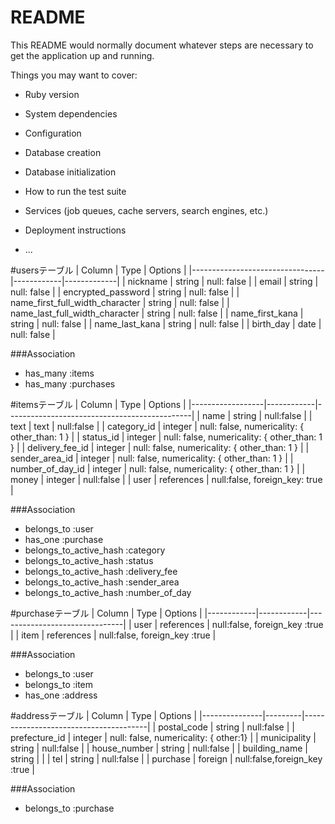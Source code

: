 # README

This README would normally document whatever steps are necessary to get the
application up and running.

Things you may want to cover:

* Ruby version

* System dependencies

* Configuration

* Database creation

* Database initialization

* How to run the test suite

* Services (job queues, cache servers, search engines, etc.)

* Deployment instructions

* ...

#usersテーブル
| Column                          |  Type      | Options     |
|---------------------------------|------------|-------------|
| nickname                        | string     | null: false |
| email                           | string     | null: false |
| encrypted_password              | string     | null: false |
| name_first_full_width_character | string     | null: false |
| name_last_full_width_character  | string     | null: false |
| name_first_kana                 | string     | null: false |
| name_last_kana                  | string     | null: false |
| birth_day                       | date       | null: false |

###Association
- has_many :items
- has_many :purchases

#itemsテーブル
| Column           |  Type      | Options                                      |
|------------------|------------|----------------------------------------------|
| name             | string     | null:false                                   |
| text             | text       | null:false                                   |
| category_id      | integer    | null: false, numericality: { other_than: 1 } |
| status_id        | integer    | null: false, numericality: { other_than: 1 } |
| delivery_fee_id  | integer    | null: false, numericality: { other_than: 1 } |
| sender_area_id   | integer    | null: false, numericality: { other_than: 1 } |
| number_of_day_id | integer    | null: false, numericality: { other_than: 1 } |
| money            | integer    | null:false                                   |
| user             | references | null:false, foreign_key: true                |

###Association
- belongs_to :user
- has_one :purchase
- belongs_to_active_hash :category
- belongs_to_active_hash :status
- belongs_to_active_hash :delivery_fee
- belongs_to_active_hash :sender_area
- belongs_to_active_hash :number_of_day

#purchaseテーブル
| Column     |  Type      | Options                       |
|------------|------------|-------------------------------|
| user       | references | null:false, foreign_key :true |
| item       | references | null:false, foreign_key :true |

###Association
- belongs_to :user
- belongs_to :item
- has_one :address

#addressテーブル
| Column        |  Type   | Options                               |
|---------------|---------|---------------------------------------|
| postal_code   | string  | null:false                            |
| prefecture_id | integer | null: false, numericality: { other:1} |
| municipality  | string  | null:false                            |
| house_number  | string  | null:false                            |
| building_name | string  |                                       |
| tel           | string  | null:false                            |
| purchase      | foreign | null:false,foreign_key :true          |

###Association
- belongs_to :purchase




